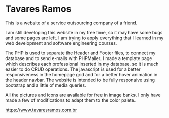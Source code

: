 # Tavares Ramos
This is a website of a service outsourcing company of a friend.

I am still developing this website in my free time, so it may have some bugs and some pages are left.
I am trying to apply everything that I learned in my web development and software engineering courses.

The PHP is used to separate the Header and Footer files, to connect my database and to send e-mails with PHPMailer.
I made a template page which describes each professional inserted in my database, so it is much easier to do CRUD operations. The javascript is used for a better responsiveness in the homepage grid and for a better hover animation in the header navbar. The website is intended to be fully responsive using bootstrap and a little of media queries.

All the pictures and icons are available for free in image banks. I only have made a few of modifications to adapt them to the color palete.

https://www.tavaresramos.com.br
